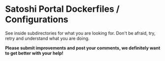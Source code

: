 # Satoshi Portal Dockerfiles / Configurations

See inside subdirectories for what you are looking for.  Don't be afraid, try, retry and understand what you are doing.

**Please submit improvements and post your comments, we definitely want to get better with your help!**
